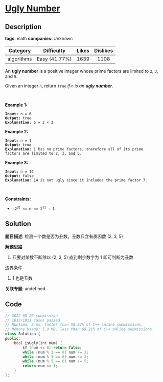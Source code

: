 # [Ugly Number](https://leetcode.com/problems/ugly-number/description/)

## Description

**tags**: math
**companies**: Unknown

|  Category  |  Difficulty   | Likes | Dislikes |
| :--------: | :-----------: | :---: | :------: |
| algorithms | Easy (41.77%) | 1639  |   1108   |

<p>An <strong>ugly number</strong> is a positive integer whose prime factors are limited to <code>2</code>, <code>3</code>, and <code>5</code>.</p>

<p>Given an integer <code>n</code>, return <code>true</code> <em>if</em> <code>n</code> <em>is an <strong>ugly number</strong></em>.</p>

<p>&nbsp;</p>
<p><strong>Example 1:</strong></p>

<pre><code><strong>Input:</strong> n = 6
<strong>Output:</strong> true
<strong>Explanation:</strong> 6 = 2 &times; 3</code></pre>

<p><strong>Example 2:</strong></p>

<pre><code><strong>Input:</strong> n = 1
<strong>Output:</strong> true
<strong>Explanation:</strong> 1 has no prime factors, therefore all of its prime factors are limited to 2, 3, and 5.</code></pre>

<p><strong>Example 3:</strong></p>

<pre><code><strong>Input:</strong> n = 14
<strong>Output:</strong> false
<strong>Explanation:</strong> 14 is not ugly since it includes the prime factor 7.</code></pre>

<p>&nbsp;</p>
<p><strong>Constraints:</strong></p>

<ul>
  <li><code>-2<sup>31</sup> &lt;= n &lt;= 2<sup>31</sup> - 1</code></li>
</ul>

## Solution

**题目描述**: 检测一个数是否为丑数，丑数只含有质因数 (2, 3, 5)

**解题思路**

1. 只要对某数不断除以 (2, 3, 5) 直到剩余数字为 1 即可判断为丑数

边界条件

1. 1 也是丑数

**关联专题**: undefined

## Code

```cpp
// 2022-08-26 submission
// 1013/1013 cases passed
// Runtime: 3 ms, faster than 58.82% of C++ online submissions.
// Memory Usage: 5.9 MB, less than 69.21% of C++ online submissions.
class Solution {
public:
    bool isUgly(int num) {
        if (num <= 0) return false;
        while (num % 2 == 0) num /= 2;
        while (num % 3 == 0) num /= 3;
        while (num % 5 == 0) num /= 5;
        return num == 1;
    }
};
```
